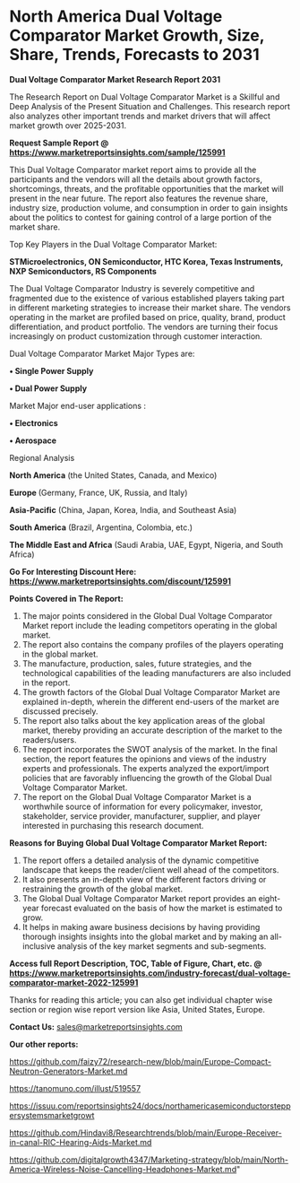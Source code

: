 # North America Dual Voltage Comparator Market Growth, Size, Share, Trends, Forecasts to 2031

<strong>Dual Voltage Comparator Market Research Report 2031</strong>

The Research Report on Dual Voltage Comparator Market is a Skillful and Deep Analysis of the Present Situation and Challenges. This research report also analyzes other important trends and market drivers that will affect market growth over 2025-2031.

<strong>Request Sample Report @ <a href=https://www.marketreportsinsights.com/sample/125991>https://www.marketreportsinsights.com/sample/125991</a></strong>

This Dual Voltage Comparator market report aims to provide all the participants and the vendors will all the details about growth factors, shortcomings, threats, and the profitable opportunities that the market will present in the near future. The report also features the revenue share, industry size, production volume, and consumption in order to gain insights about the politics to contest for gaining control of a large portion of the market share.

Top Key Players in the Dual Voltage Comparator Market:

<strong>STMicroelectronics, ON Semiconductor, HTC Korea, Texas Instruments, NXP Semiconductors, RS Components</strong>

The Dual Voltage Comparator Industry is severely competitive and fragmented due to the existence of various established players taking part in different marketing strategies to increase their market share. The vendors operating in the market are profiled based on price, quality, brand, product differentiation, and product portfolio. The vendors are turning their focus increasingly on product customization through customer interaction.

Dual Voltage Comparator Market Major Types are:

<strong>• Single Power Supply

• Dual Power Supply</strong>

Market Major end-user applications :

<strong>• Electronics

• Aerospace</strong>

Regional Analysis

</u><strong><b>North America</b></strong> (the United States, Canada, and Mexico)

<strong><b>Europe </b></strong>(Germany, France, UK, Russia, and Italy)

<strong><b>Asia-Pacific</b></strong> (China, Japan, Korea, India, and Southeast Asia)

<strong><b>South America</b></strong> (Brazil, Argentina, Colombia, etc.)

<strong><b>The Middle East and Africa</b></strong> (Saudi Arabia, UAE, Egypt, Nigeria, and South Africa)

<strong>Go For Interesting Discount Here: <a href=https://www.marketreportsinsights.com/discount/125991>https://www.marketreportsinsights.com/discount/125991</a></strong>

<strong>Points Covered in The Report:</strong>
<ol>
  <li>The major points considered in the Global Dual Voltage Comparator Market report include the leading competitors operating in the global market.</li>
  <li>The report also contains the company profiles of the players operating in the global market.</li>
  <li>The manufacture, production, sales, future strategies, and the technological capabilities of the leading manufacturers are also included in the report.</li>
  <li>The growth factors of the Global Dual Voltage Comparator Market are explained in-depth, wherein the different end-users of the market are discussed precisely.</li>
  <li>The report also talks about the key application areas of the global market, thereby providing an accurate description of the market to the readers/users.</li>
  <li>The report incorporates the SWOT analysis of the market. In the final section, the report features the opinions and views of the industry experts and professionals. The experts analyzed the export/import policies that are favorably influencing the growth of the Global Dual Voltage Comparator Market.</li>
  <li>The report on the Global Dual Voltage Comparator Market is a worthwhile source of information for every policymaker, investor, stakeholder, service provider, manufacturer, supplier, and player interested in purchasing this research document.</li>
</ol>
<strong>Reasons for Buying Global Dual Voltage Comparator Market Report:</strong>

<ol>
  <li>The report offers a detailed analysis of the dynamic competitive landscape that keeps the reader/client well ahead of the competitors.</li>
  <li>It also presents an in-depth view of the different factors driving or restraining the growth of the global market.</li>
  <li>The Global Dual Voltage Comparator Market report provides an eight-year forecast evaluated on the basis of how the market is estimated to grow.</li>
  <li>It helps in making aware business decisions by having providing thorough insights insights into the global market and by making an all-inclusive analysis of the key market segments and sub-segments.</li>
</ol>
<strong>Access full Report Description, TOC, Table of Figure, Chart, etc. @ <a href=https://www.marketreportsinsights.com/industry-forecast/dual-voltage-comparator-market-2022-125991>https://www.marketreportsinsights.com/industry-forecast/dual-voltage-comparator-market-2022-125991</a></strong>


Thanks for reading this article; you can also get individual chapter wise section or region wise report version like Asia, United States, Europe.

<strong>Contact Us:</strong>
sales@marketreportsinsights.com

<strong>Our other reports:</strong>

<a href=https://github.com/faizy72/research-new/blob/main/Europe-Compact-Neutron-Generators-Market.md>https://github.com/faizy72/research-new/blob/main/Europe-Compact-Neutron-Generators-Market.md</a>

<a href=https://tanomuno.com/illust/519557>https://tanomuno.com/illust/519557</a>

<a href=https://issuu.com/reportsinsights24/docs/northamericasemiconductorsteppersystemsmarketgrowt>https://issuu.com/reportsinsights24/docs/northamericasemiconductorsteppersystemsmarketgrowt</a>

<a href=https://github.com/Hindavi8/Researchtrends/blob/main/Europe-Receiver-in-canal-RIC-Hearing-Aids-Market.md>https://github.com/Hindavi8/Researchtrends/blob/main/Europe-Receiver-in-canal-RIC-Hearing-Aids-Market.md</a>

<a href=https://github.com/digitalgrowth4347/Marketing-strategy/blob/main/North-America-Wireless-Noise-Cancelling-Headphones-Market.md>https://github.com/digitalgrowth4347/Marketing-strategy/blob/main/North-America-Wireless-Noise-Cancelling-Headphones-Market.md</a>"
